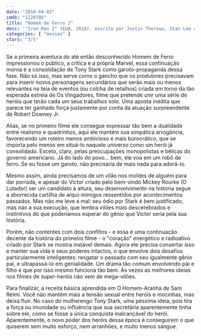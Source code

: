 ```yaml
---
date: "2010-04-03"
imdb: "1228705"
title: "Homem de Ferro 2"
desc: '"Iron Man 2" (EUA, 2010), escrito por Justin Theroux, Stan Lee e Don Heck, dirigido por Jon Favreau, com Robert Downey Jr., Gwyneth Paltrow e Don Cheadle.'
categories: [ "movies" ]
stars: "3/5"
---
```

Se a primeira aventura do até então desconhecido Homem de Ferro impressionou o público, a crítica e a própria Marvel, essa continuação morna é a consolidação de Tony Stark como garoto-propaganda dessa fase. Não só isso, mas serve como o gancho que os produtores precisavam para inserir novos personagens secundários que serão mais ou menos relevantes na teia de eventos (ou colcha de retalhos) criada em torno da tão esperada estreia de Os Vingadores, filme que pretende unir uma série de heróis que terão cada um seus trabalhos solo. Uma aposta inédita que parece ter ganhado força justamente por conta da atuação surpreendente de Robert Downey Jr.

Aliás, se no primeiro filme ele consegue expressar tão bem a dualidade entre realismo e quadrinhos, aqui ele mantém sua simpática arrogância, favorecendo um roteiro menos ambicioso e mais burocrático, que se importa pelo menos em situá-lo naquele universo como um herói já consolidado. Exceto, claro, pelas preocupações monopolistas e bélicas do governo americano. Já do lado do povo... bem, ele voa em um robô de ferro. Se eu fosse um garoto, não precisaria de mais nada para adorá-lo.

Mesmo assim, ainda precisamos de um vilão nos moldes de alguém para dar porrada, e apesar do Victor criado pelo bem-vindo Mickey Rourke (O Lutador) ser um candidato à altura, seu desenvolvimento na história segue a aborrecida cartilha de arqui-inimigos ressentidos por acontecimentos passados. Mas não me leve a mal: seu ódio por Stark é bem justificado, mas não a sua execução, que lembra vilões mais descerebrados e instintivos do que poderíamos esperar do gênio que Victor seria pela sua história.

Porém, não contentes com dois conflitos - e essa é uma continuação decente da história do primeiro filme - o "coração" energético e radioativo criado por Stark se mostra instável demais. Agora ele precisa consertar isso e manter sua vida e seus poderes intactos, o que envolve dois desafios particularmente inteligentes: resgatar o passado com seu igualmente gênio pai, e ultrapassá-lo em genialidade. Um drama tão comum envolvendo pai e filho e que por isso mesmo funciona tão bem. Às vezes as melhores ideias nos filmes de super-heróis não vem de mega-vilões.

Para finalizar, a receita básica aprendida em O Homem-Aranha de Sam Reimi. Você não mantém mais a tensão sexual entre heróis e mocinhas, mas deixa fluir. No caso do mulherengo Tony Stark, uma péssima ideia, pois tira a força ou imunidade ou influência que sua secretária aparentemente tinha sobre ele, como se fosse a única conquista inalcançável do herói. Aparentemente, o novo poder dos heróis dessa época é conseguirem o que quiserem sem muito esforço, nem arranhões, e muito menos sangue.
